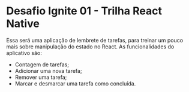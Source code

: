 # Desafio Ignite 01 - Trilha React Native
Essa será uma aplicação de lembrete de tarefas, para treinar um pouco mais sobre manipulação do estado no React.
As funcionalidades do aplicativo são:

- Contagem de tarefas;
- Adicionar uma nova tarefa;
- Remover uma tarefa;
- Marcar e desmarcar uma tarefa como concluída.
